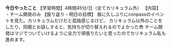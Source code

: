 **今日やったこと**
【学習時間】4時間45分/日（全てカリキュラム外）
【内容】
・チーム開発のみ
【振り返り・明日の目標】
昼に久しぶりにconpassのイベントを見た。カリキュラムだけだと孤独感じるけど、
カリキュラム以外のことをしたり、同期とお話しすると、気持ちが切り替えれるのでよかった😎
チーム開発はマジでついていけるように全力で頑張りたいと思ったのでカリキュラム私も進めます。
